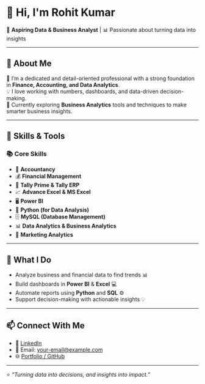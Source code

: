 # 👋 Hi, I'm Rohit Kumar  

💼 **Aspiring Data & Business Analyst** | 📊 Passionate about turning data into insights  

---

## 🚀 About Me  
🎯 I’m a dedicated and detail-oriented professional with a strong foundation in **Finance, Accounting, and Data Analytics**.  
💡 I love working with numbers, dashboards, and data-driven decision-making.  
📘 Currently exploring **Business Analytics** tools and techniques to make smarter business insights.  

---

## 🧠 Skills & Tools  

### 📚 Core Skills  
- 🧾 **Accountancy**  
- 💰 **Financial Management**  
- 🧮 **Tally Prime & Tally ERP**  
- 📈 **Advance Excel & MS Excel**  
- 🖥️ **Power BI**  
- 🐍 **Python (for Data Analysis)**  
- 🗄️ **MySQL (Database Management)**  
- 📊 **Data Analytics & Business Analytics**  
- 📢 **Marketing Analytics**  

---

## 🧩 What I Do  
- Analyze business and financial data to find trends 📊  
- Build dashboards in **Power BI** & **Excel** 💻  
- Automate reports using **Python** and **SQL** ⚙️  
- Support decision-making with actionable insights 💡  

---

## 📫 Connect With Me  
- 💼 [LinkedIn](#)  
- 📧 Email: [your-email@example.com](mailto:your-email@example.com)  
- 🌐 [Portfolio / GitHub](#)  

---

⭐ *“Turning data into decisions, and insights into impact.”*
